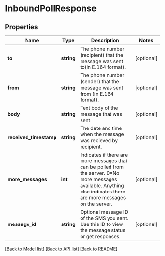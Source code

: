 # InboundPollResponse

## Properties
Name | Type | Description | Notes
------------ | ------------- | ------------- | -------------
**to** | **string** | The phone number (recipient) that the message was sent to(in E.164 format). | [optional] 
**from** | **string** | The phone number (sender) that the message was sent from (in E.164 format). | [optional] 
**body** | **string** | Text body of the message that was sent | [optional] 
**received_timestamp** | **string** | The date and time when the message was recieved by recipient. | [optional] 
**more_messages** | **int** | Indicates if there are more messages that can be polled from the server. 0&#x3D;No more messages available. Anything else indicates there are more messages on the server. | [optional] 
**message_id** | **string** | Optional message ID of the SMS you sent. Use this ID to view the message status or get responses. | [optional] 

[[Back to Model list]](../README.md#documentation-for-models) [[Back to API list]](../README.md#documentation-for-api-endpoints) [[Back to README]](../README.md)


